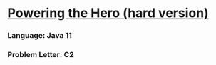# [Powering the Hero (hard version)](https://codeforces.com/contest/1800/problem/C2)

### Language: Java 11

### Problem Letter: C2
